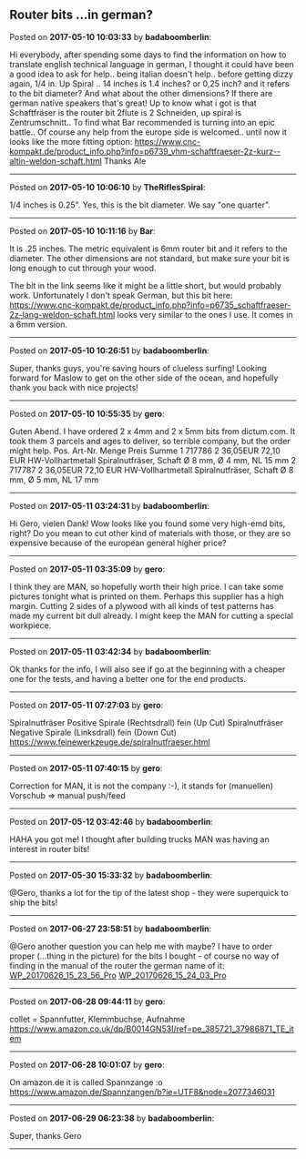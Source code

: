 ## Router bits ...in german?
Posted on **2017-05-10 10:03:33** by **badaboomberlin**:

Hi everybody, after spending some days to find the information on how to translate english technical language in german, I thought it could have been a good idea to ask for help.. being italian doesn't help.. before getting dizzy again, 1/4 in. Up Spiral .. 14 inches is 1.4 inches? or 0,25 inch? and it refers to the bit diameter? And what about the other dimensions?  If there are german native speakers that's great! Up to know what i got is that Schaftfräser is the router bit 2flute is 2 Schneiden, up spiral is Zentrumschnitt.. To find what Bar recommended is turning into an epic battle.. Of course any help from the europe side is welcomed.. until now it looks like the more fitting option: https://www.cnc-kompakt.de/product_info.php?info=p6739_vhm-schaftfraeser-2z-kurz--altin-weldon-schaft.html Thanks Ale

---

Posted on **2017-05-10 10:06:10** by **TheRiflesSpiral**:

1/4 inches is 0.25". Yes, this is the bit diameter. We say "one quarter".

---

Posted on **2017-05-10 10:11:16** by **Bar**:

It is .25 inches. The metric equivalent is 6mm router bit and it refers to the diameter. The other dimensions are not standard, but make sure your bit is long enough to cut through your wood.

The bit in the link seems like it might be a little short, but would probably work. Unfortunately I don't speak German, but this bit here: https://www.cnc-kompakt.de/product_info.php?info=p6735_schaftfraeser-2z-lang-weldon-schaft.html looks very similar to the ones I use. It comes in a 6mm version.

---

Posted on **2017-05-10 10:26:51** by **badaboomberlin**:

Super, thanks guys, you're saving hours of clueless surfing! Looking forward for Maslow to get on the other side of the ocean, and hopefully thank you back with nice projects!

---

Posted on **2017-05-10 10:55:35** by **gero**:

Guten Abend. I have ordered 2 x 4mm and 2 x 5mm bits from dictum.com. It took them 3 parcels and ages to deliver, so terrible company, but the order might help.
Pos. 	Art-Nr. 	Menge 	Preis 	Summe
1 	717786 	2 	36,05EUR 	72,10 EUR
HW-Vollhartmetall Spiralnutfräser, Schaft Ø 8 mm, Ø 4 mm, NL 15 mm
2 	717787 	2 	36,05EUR 	72,10 EUR
HW-Vollhartmetall Spiralnutfräser, Schaft Ø 8 mm, Ø 5 mm, NL 17 mm

---

Posted on **2017-05-11 03:24:31** by **badaboomberlin**:

Hi Gero, vielen Dank! Wow looks like you found some very high-emd bits, right? Do you mean to cut other kind of materials with those, or they are so expensive because of the european general higher price?

---

Posted on **2017-05-11 03:35:09** by **gero**:

I think they are MAN, so hopefully worth their high price. I can take some pictures tonight what is printed on them. Perhaps this supplier has a high margin. Cutting 2 sides of a plywood with all kinds of test patterns has made my current bit dull already. I might keep the MAN for cutting a special workpiece.

---

Posted on **2017-05-11 03:42:34** by **badaboomberlin**:

Ok thanks for the info, I will also see if go at the beginning with a cheaper one for the tests, and having a better one for the end products.

---

Posted on **2017-05-11 07:27:03** by **gero**:

Spiralnutfräser Positive Spirale (Rechtsdrall) fein (Up Cut)
Spiralnutfräser Negative Spirale (Linksdrall) fein (Down Cut)
https://www.feinewerkzeuge.de/spiralnutfraeser.html

---

Posted on **2017-05-11 07:40:15** by **gero**:

Correction for MAN, it is not the company :-), it stands for (manuellen) Vorschub => manual push/feed

---

Posted on **2017-05-12 03:42:46** by **badaboomberlin**:

HAHA you got me! I thought after building trucks MAN was having an interest in router bits!

---

Posted on **2017-05-30 15:33:32** by **badaboomberlin**:

@Gero, thanks a lot for the tip of the latest shop - they were superquick to ship the bits!

---

Posted on **2017-06-27 23:58:51** by **badaboomberlin**:

@Gero another question you can help me with maybe?  I have to order proper (...thing in the picture) for the bits I bought - of course no way of finding in the manual of the router the german name of it: [WP_20170626_15_23_56_Pro](//muut.com/u/maslowcnc/s3/:maslowcnc:Hwxr:wp_20170626_15_23_56_pro.jpg.jpg)  [WP_20170626_15_24_03_Pro](//muut.com/u/maslowcnc/s3/:maslowcnc:5ySf:wp_20170626_15_24_03_pro.jpg.jpg)

---

Posted on **2017-06-28 09:44:11** by **gero**:

collet = Spannfutter, Klemmbuchse, Aufnahme https://www.amazon.co.uk/dp/B0014GN53I/ref=pe_385721_37986871_TE_item

---

Posted on **2017-06-28 10:01:07** by **gero**:

On amazon.de it is called Spannzange :o https://www.amazon.de/Spannzangen/b?ie=UTF8&node=2077346031

---

Posted on **2017-06-29 06:23:38** by **badaboomberlin**:

Super, thanks Gero

---

